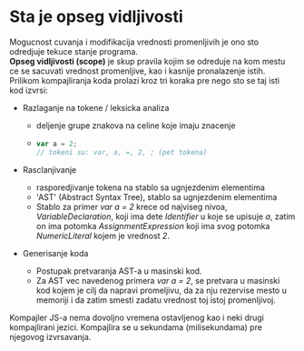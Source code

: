 # Sta je opseg vidljivosti

Mogucnost cuvanja i modifikacija vrednosti promenljivih je ono sto odredjuje tekuce stanje programa.<br>
**Opseg vidljivosti (scope)** je skup pravila kojim se odreduje na kom mestu ce se sacuvati vrednost promenljive, kao i kasnije pronalazenje istih.<br>
Prilikom kompajliranja koda prolazi kroz tri koraka pre nego sto se taj isti kod izvrsi:

- Razlaganje na tokene / leksicka analiza

  - deljenje grupe znakova na celine koje imaju znacenje
  - ```js
    var a = 2;
    // tokeni su: var, a, =, 2, ; (pet tokena)
    ```

- Rasclanjivanje

  - rasporedjivanje tokena na stablo sa ugnjezdenim elementima
  - 'AST' (Abstract Syntax Tree), stablo sa ugnjezdenim elementima
  - Stablo za primer _var a = 2_ krece od najviseg nivoa, _VariableDeclaration_, koji ima dete _Identifier_ u koje se upisuje _*a*_, zatim on ima potomka _AssignmentExpression_ koji ima svog potomka _NumericLiteral_ kojem je vrednost _*2*_.

- Generisanje koda
  - Postupak pretvaranja AST-a u masinski kod.
  - Za AST vec navedenog primera _var a = 2_, se pretvara u masinski kod kojem je cilj da napravi promeljivu, da za nju rezervise mesto u memoriji i da zatim smesti zadatu vrednost toj istoj promenljivoj.

Kompajler JS-a nema dovoljno vremena ostavljenog kao i neki drugi kompajlirani jezici. Kompajlira se u sekundama (milisekundama) pre njegovog izvrsavanja.
